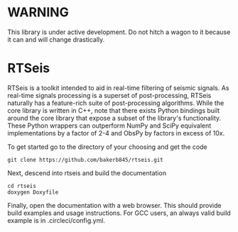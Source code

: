 # WARNING

This library is under active development.  Do not hitch a wagon to it because it can and will change drastically.

# RTSeis

RTSeis is a toolkit intended to aid in real-time filtering of seismic signals.  As real-time signals processing is a superset of post-processing, RTSeis naturally has a feature-rich suite of post-processing algorithms.  While the core library is written in C++, note that there exists Python bindings built around the core library that expose a subset of the library's functionality.  These Python wrappers can outperform NumPy and SciPy equivalent implementations by a factor of 2-4 and ObsPy by factors in excess of 10x.

To get started go to the directory of your choosing and get the code

    git clone https://github.com/bakerb845/rtseis.git
    
Next, descend into rtseis and build the documentation

    cd rtseis
    doxygen Doxyfile

Finally, open the documentation with a web browser.  This should provide build examples and usage instructions.  For GCC users, an always valid build example is in .circleci/config.yml.
